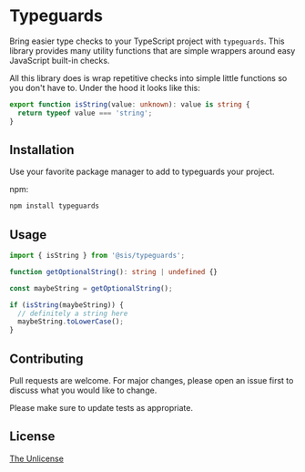 # Typeguards

Bring easier type checks to your TypeScript project with `typeguards`. This library provides many utility functions that are simple wrappers around easy JavaScript built-in checks.

All this library does is wrap repetitive checks into simple little functions so you don't have to. Under the hood it looks like this:

```typescript
export function isString(value: unknown): value is string {
  return typeof value === 'string';
}
```

## Installation

Use your favorite package manager to add to typeguards your project.

npm:

```bash
npm install typeguards
```

## Usage

```ts
import { isString } from '@sis/typeguards';

function getOptionalString(): string | undefined {}

const maybeString = getOptionalString();

if (isString(maybeString)) {
  // definitely a string here
  maybeString.toLowerCase();
}
```

## Contributing

Pull requests are welcome. For major changes, please open an issue first
to discuss what you would like to change.

Please make sure to update tests as appropriate.

## License

[The Unlicense](https://choosealicense.com/licenses/unlicense/)
